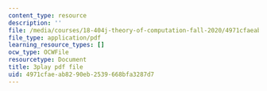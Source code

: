 ```yaml
---
content_type: resource
description: ''
file: /media/courses/18-404j-theory-of-computation-fall-2020/4971cfaeab8290eb2539668bfa3287d7_m9eHViDPAJQ.pdf
file_type: application/pdf
learning_resource_types: []
ocw_type: OCWFile
resourcetype: Document
title: 3play pdf file
uid: 4971cfae-ab82-90eb-2539-668bfa3287d7
---
```

